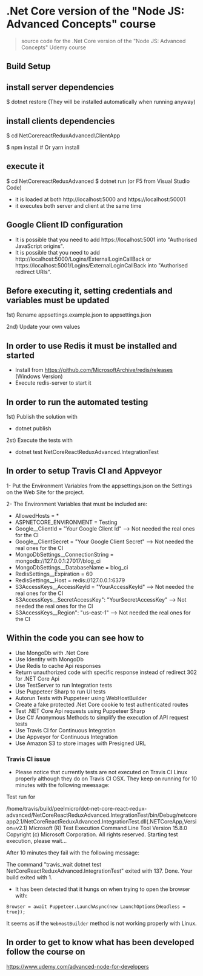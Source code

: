 # .Net Core version of the "Node JS: Advanced Concepts" course

> source code for the .Net Core version of the "Node JS: Advanced Concepts" Udemy course

## Build Setup

## install server dependencies

$ dotnet restore (They will be installed automatically when running anyway)

## install clients dependencies

$ cd NetCorereactReduxAdvanced\ClientApp

$ npm install # Or yarn install

## execute it

$ cd NetCorereactReduxAdvanced
$ dotnet run (or F5 from Visual Studio Code)

*   it is loaded at both http://localhost:5000 and https://localhost:50001
*   it executes both server and client at the same time 

## Google Client ID configuration

* It is possible that you need to add https://localhost:5001 into "Authorised JavaScript origins".
* It is possible that you need to add http://localhost:5000/Logins/ExternalLoginCallBack or https://localhost:5001/Logins/ExternalLoginCallBack into "Authorised redirect URIs".

## Before executing it, setting credentials and variables must be updated

1st) Rename appsettings.example.json to appsettings.json

2nd) Update your own values

## In order to use Redis it must be installed and started

- Install from https://github.com/MicrosoftArchive/redis/releases (Windows Version)
- Execute redis-server to start it

## In order to run the automated testing

1st) Publish the solution with
- dotnet publish

2st) Execute the tests with
- dotnet test NetCoreReactReduxAdvanced.IntegrationTest

## In order to setup Travis CI and Appveyor
1- Put the Environment Variables from the appsettings.json on the Settings on the Web Site for the project.

2- The Environment Variables that must be included are:

* AllowedHosts = *
* ASPNETCORE_ENVIRONMENT = Testing
* Google__ClientId = "Your Google Client Id" --> Not needed the real ones for the CI
* Google__ClientSecret = "Your Google Client Secret" --> Not needed the real ones for the CI
* MongoDbSettings__ConnectionString = mongodb://127.0.0.1:27017/blog_ci
* MongoDbSettings__DatabaseName = blog_ci
* RedisSettings__Expiration = 60
* RedisSettings__Host = redis://127.0.0.1:6379
* S3AccessKeys__AccessKeyId = "YourAccessKeyId" --> Not needed the real ones for the CI
* S3AccessKeys__SecretAccessKey": "YourSecretAccessKey" --> Not needed the real ones for the CI
* S3AccessKeys__Region": "us-east-1" --> Not needed the real ones for the CI

## Within the code you can see how to
- Use MongoDb with .Net Core
- Use Identity with MongoDb 
- Use Redis to cache Api responses
- Return unauthorized code with specific response instead of redirect 302 for .NET Core Api
- Use TestServer to run Integration tests
- Use Puppeteer Sharp to run UI tests
- Autorun Tests with Puppeteer using WebHostBuilder
- Create a fake protected .Net Core cookie to test authenticated routes
- Test .NET Core Api requests using Puppeteer Sharp
- Use C# Anonymous Methods to simplify the execution of API request tests
- Use Travis CI for Continuous Integration
- Use Appveyor for Continuous Integration
- Use Amazon S3 to store images with Presigned URL

### Travis CI issue
- Please notice that currently tests are not executed on Travis CI Linux properly although they do on Travis CI OSX. 
They keep on running for 10 minutes with the following meessage:

Test run for 

/home/travis/build/peelmicro/dot-net-core-react-redux-advanced/NetCoreReactReduxAdvanced.IntegrationTest/bin/Debug/netcoreapp2.1/NetCoreReactReduxAdvanced.IntegrationTest.dll(.NETCoreApp,Version=v2.1)
Microsoft (R) Test Execution Command Line Tool Version 15.8.0
Copyright (c) Microsoft Corporation.  All rights reserved.
Starting test execution, please wait...

After 10 minutes they fail with the following message:

The command "travis_wait dotnet test NetCoreReactReduxAdvanced.IntegrationTest" exited with 137.
Done. Your build exited with 1.

- It has been detected that it hungs on when trying to open the browser with:

```
Browser = await Puppeteer.LaunchAsync(new LaunchOptions{Headless = true});
```

It seems as if the ```WebHostBuilder``` method is not working properly with Linux.

## In order to get to know what has been developed follow the course on

https://www.udemy.com/advanced-node-for-developers
